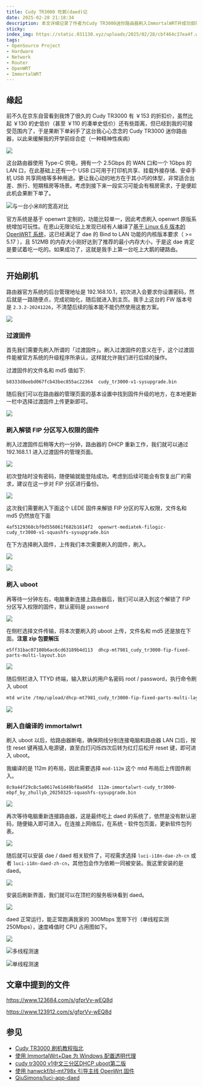 ```yaml
---
title: Cudy TR3000 吃鹅(daed)记
date: 2025-02-28 21:18:34
description: 本文详细记录了作者为Cudy TR3000迷你路由器刷入ImmortalWRT并成功部署dae/daed透明代理的完整过程。文章从购买动机入手，介绍了这款路由器的硬件特性，包括2.5Gbps WAN口和1Gbps LAN口，并逐步演示了从官方系统刷入过渡固件、解锁FIP分区、刷入uboot引导程序，最终安装定制版ImmortalWRT系统的详细步骤。作者还分享了刷机过程中所需的固件文件信息和相关注意事项，并展示了成功运行daed后的网络性能测试结果，为对OpenWRT路由器和网络代理方案感兴趣的读者提供了一份实用的操作指南。
sticky:
index_img: https://static.031130.xyz/uploads/2025/02/28/cbf464c37ea4f.webp
tags:
- OpenSource Project
- Hardware
- Network
- Router
- OpenWRT
- ImmortalWRT
---
```


## 缘起

前不久在京东自营看到我馋了很久的 Cudy TR3000 有 ￥153 的折扣价，虽然比起 ￥130 的史低价（甚至 ￥110 的凑单史低价）还有些距离，但已经到我的可接受范围内了，于是果断下单剁手了这台我心心念念的 Cudy TR3000 迷你路由器，以此来缓解我的<span class="heimu">开学前综合症</span>（一种精神性疾病）

![](https://static.031130.xyz/uploads/2025/02/23/8b0a4d5812179.webp)

这台路由器使用 Type-C 供电，拥有一个 2.5Gbps 的 WAN 口和一个 1Gbps 的 LAN 口，在此基础上还有一个 USB 口可用于打印机共享、挂载外接存储、安卓手机 USB 共享网络等多种用途。更让我心动的地方在于其小巧的体型，非常适合出差、旅行、短期租房等场景。考虑到接下来一段实习可能会有租房需求，于是便趁此机会果断下单了。

![与一台小米8的宽高对比](https://static.031130.xyz/uploads/2025/02/23/ef2b394e6fc0d.webp)

官方系统是基于 openwrt 定制的，功能比较单一，因此考虑刷入 openwrt 原版系统增加可玩性。在恩山无限论坛上发现已经有人编译了[基于 Linux 6.6 版本的 OpenWRT 系统](https://www.right.com.cn/forum/forum.php?mod=viewthread&tid=8418091)，这已经满足了 dae 的 Bind to LAN 功能的内核版本要求（ >= 5.17 ），且 512MB 的内存大小刚好达到了推荐的最小内存大小，于是这 dae 肯定是要试着吃一吃的。如果成功了，这就是我手上第一台吃上大鹅的硬路由。

***

## 开始刷机

路由器官方系统的后台管理地址是 192.168.10.1，初次进入会要求你设置密码，然后就是一路随便点，完成初始化，随后就进入到主页。我手上这台的 FW 版本号是 `2.3.2-20241226`，不清楚后续的版本能不能仍然使用这套方案。

![](https://static.031130.xyz/uploads/2025/02/28/1c066cb1dab3f.webp)

### 过渡固件

首先我们需要先刷入所谓的「过渡固件」。刷入过渡固件的意义在于，这个过渡固件能被官方系统的升级程序所承认，这样就允许我们进行后续的操作。

过渡固件的文件名和 md5 值如下: 

```
b8333d8eebd067fcb43bec855ac22364  cudy_tr3000-v1-sysupgrade.bin
```

随后我们可以在路由器的管理页面的基本设置中找到固件升级的地方，在本地更新一栏中选择过渡固件上传更新即可。

![](https://static.031130.xyz/uploads/2025/02/28/3582e569954a6.webp)

### 刷入解锁 FIP 分区写入权限的固件

刷入过渡固件后稍等大约一分钟，路由器的 DHCP 重新工作，我们就可以通过 192.168.1.1 进入过渡固件的管理页面。

![](https://static.031130.xyz/uploads/2025/02/28/6fe8107a87e87.webp)

初次登陆时没有密码，随便输就能登陆成功。考虑到后续可能会有恢复出厂的需求，建议在这一步对 FIP 分区进行备份。

![](https://static.031130.xyz/uploads/2025/02/28/79caf5f643689.webp)

这次我们需要刷入下面这个 LEDE 固件来解锁 FIP 分区的写入权限，文件名和 md5 仍然放在下面

```
4af5129368cbf0d556061f682b1614f2  openwrt-mediatek-filogic-cudy_tr3000-v1-squashfs-sysupgrade.bin
```

在下方选择刷入固件，上传我们本次需要刷入的固件，刷入。

![](https://static.031130.xyz/uploads/2025/02/28/79d300bb33d21.webp)

![](https://static.031130.xyz/uploads/2025/02/28/bc29dc9cad24a.webp)

### 刷入 uboot

再等待一分钟左右，电脑重新连接上路由器后，我们可以进入到这个解锁了 FIP 分区写入权限的固件，默认密码是 `password`

![](https://static.031130.xyz/uploads/2025/02/28/f98051faba608.webp)

在侧栏选择文件传输，将本次要刷入的 uboot 上传，文件名和 md5 还是放在下面。**注意 zip 包要解压**

```
e5ff31bac07108b6ac6cd63189b4d113  dhcp-mt7981_cudy_tr3000-fip-fixed-parts-multi-layout.bin
```

![](https://static.031130.xyz/uploads/2025/02/28/547c5d324f0a0.webp)

随后侧栏进入 TTYD 终端，输入默认的用户名密码 root / password，执行命令刷入 uboot

```bash
mtd write /tmp/upload/dhcp-mt7981_cudy_tr3000-fip-fixed-parts-multi-layout.bin FIP
```

![](https://static.031130.xyz/uploads/2025/02/28/46b4fc5be8c82.webp)

### 刷入自编译的 immortalwrt

刷入 uboot 以后，给路由器断电，确保网线分别连接电脑和路由器 LAN 口后，按住 reset 键再插入电源键，直至白灯闪烁四次后转为红灯后松开 reset 键，即可进入 uboot。

我编译的是 112m 的布局，因此需要选择 `mod-112m` 这个 mtd 布局后上传固件刷入。

```
8c9a44f29c8c5a0617e61d49bf8ad45d  112m-immortalwrt-cudy_tr3000-ebpf_by_zhullyb_20250325-squashfs-sysupgrade.bin
```

![](https://static.031130.xyz/uploads/2025/02/28/41c250db91756.webp)

再次等待电脑重新连接路由器，这是最终吃上 daed 的系统了，依然是没有默认密码，随便输入即可进入。在连接上网络后，在系统 - 软件包页面，更新软件包列表。

![](https://static.031130.xyz/uploads/2025/02/28/e56084ff09a5d.webp)

随后就可以安装 dae / daed 相关软件了，可视需求选择 `luci-i18n-dae-zh-cn` 或者 `luci-i18n-daed-zh-cn`，其他包会作为依赖一同被安装。我这里安装的是 daed。

![](https://static.031130.xyz/uploads/2025/02/28/dc4fa4a688cf5.webp)

安装后刷新界面，我们就可以在顶栏的服务板块看到 daed。

![](https://static.031130.xyz/uploads/2025/02/28/551f1f2eb9ab4.webp)

daed 正常运行，能正常跑满我家的 300Mbps 宽带下行（单线程实测 250Mbps），速度峰值时 CPU 占用图如下。

![](https://static.031130.xyz/uploads/2025/02/28/651bed7ad4aba.webp)

![多线程测速](https://static.031130.xyz/uploads/2025/03/01/9fcee79afa63b.png)

![单线程测速](https://static.031130.xyz/uploads/2025/03/01/6716d723a2b0d.png)

## 文章中提到的文件

https://www.123684.com/s/gfprVv-wEQ8d

https://www.123912.com/s/gfprVv-wEQ8d

## 参见

- [Cudy TR3000 刷机教程指北](https://www.right.com.cn/forum/forum.php?mod=viewthread&tid=8410353)
- [使用 ImmortalWrt+Dae 为 Windows 配置透明代理](https://abxy.fun/post/immortalwrt-dae/)
- [cudy tr3000 v1中文三分区DHCP uboot第二版](https://www.right.com.cn/forum/forum.php?mod=viewthread&tid=8415351)
- [使用 hanwckf/bl-mt798x 引导主线 OpenWrt 固件](https://blog.imouto.in/#/posts/10)
- [QiuSimons/luci-app-daed](https://github.com/QiuSimons/luci-app-daed)
